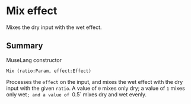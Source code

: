 Mix effect
==========

Mixes the dry input with the wet effect.

## Summary

MuseLang constructor

    Mix (ratio:Param, effect:Effect)

Processes the `effect` on the input, and mixes the wet effect with the dry
input with the given `ratio`. A value of `0` mixes only dry; a value of
`1` mixes only wet`; and a value of `0.5` mixes dry and wet evenly.
